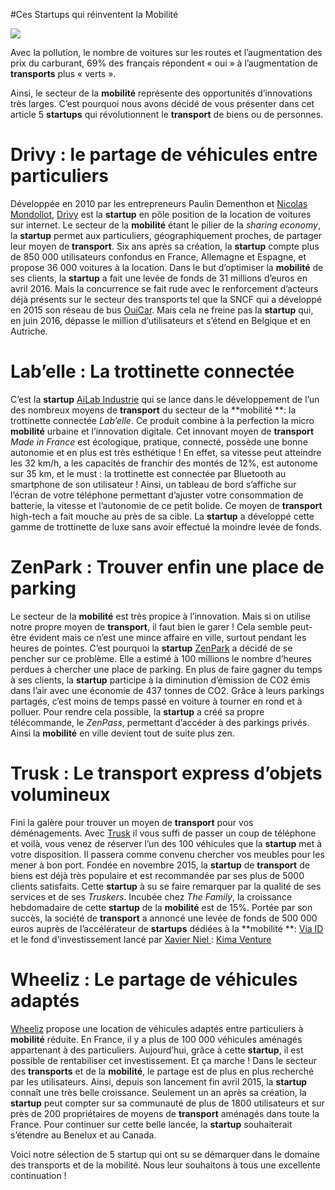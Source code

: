 #Ces Startups qui réinventent la Mobilité

![](media/image1.jpg)

Avec la pollution, le nombre de voitures sur les routes et
l’augmentation des prix du carburant, 69% des français répondent « oui »
à l’augmentation de **transports** plus « verts ».

Ainsi, le secteur de la **mobilité** représente des opportunités
d’innovations très larges. C’est pourquoi nous avons décidé de vous
présenter dans cet article 5 **startups** qui révolutionnent le
**transport** de biens ou de personnes.

Drivy : le partage de véhicules entre particuliers
==================================================

Développée en 2010 par les entrepreneurs Paulin Dementhon et [Nicolas
Mondollot](https://www.linkedin.com/in/nmondollot),
[Drivy](https://www.drivy.com/) est la **startup** en pôle position de
la location de voitures sur internet. Le secteur de la **mobilité**
étant le pilier de la *sharing economy*, la **startup** permet aux
particuliers, géographiquement proches, de partager leur moyen de
**transport**. Six ans après sa création, la **startup** compte plus de
850 000 utilisateurs confondus en France, Allemagne et Espagne, et
propose 36 000 voitures à la location. Dans le but d’optimiser la
**mobilité** de ses clients, la **startup** a fait une levée de fonds de
31 millions d’euros en avril 2016. Mais la concurrence se fait rude avec
le renforcement d’acteurs déjà présents sur le secteur des transports
tel que la SNCF qui a développé en 2015 son réseau de bus
[OuiCar](http://www.ouicar.fr/?t=193727&gclid=Cj0KEQjwxLC9BRDb1dP8o7Op68IBEiQAwWggQOVWyUPx53Tdefnl4fb3Ys4iTTh4IblGnBYxTdzqrtsaAt9_8P8HAQ).
Mais cela ne freine pas la **startup** qui, en juin 2016, dépasse le
million d’utilisateurs et s’étend en Belgique et en Autriche.

Lab’elle : La trottinette connectée
===================================

C’est la **startup** [AiLab
Industrie](https://www.labelletrottinette.com/) qui se lance dans le
développement de l’un des nombreux moyens de **transport** du secteur de
la **mobilité **: la trottinette connectée *Lab’elle*. Ce produit
combine à la perfection la micro **mobilité** urbaine et l’innovation
digitale. Cet innovant moyen de **transport** *Made in France* est
écologique, pratique, connecté, possède une bonne autonomie et en plus
est très esthétique ! En effet, sa vitesse peut atteindre les 32 km/h, a
les capacités de franchir des montés de 12%, est autonome sur 35 km, et
le must : la trottinette est connectée par Bluetooth au smartphone de
son utilisateur ! Ainsi, un tableau de bord s’affiche sur l’écran de
votre téléphone permettant d’ajuster votre consommation de batterie, la
vitesse et l’autonomie de ce petit bolide. Ce moyen de **transport**
high-tech a fait mouche au près de sa cible. La **startup** a développé
cette gamme de trottinette de luxe sans avoir effectué la moindre levée
de fonds.

ZenPark : Trouver enfin une place de parking
============================================

Le secteur de la **mobilité** est très propice à l’innovation. Mais si
on utilise notre propre moyen de **transport**, il faut bien le garer !
Cela semble peut-être évident mais ce n’est une mince affaire en ville,
surtout pendant les heures de pointes. C’est pourquoi la **startup**
[ZenPark](http://zenpark.com/) a décidé de se pencher sur ce problème.
Elle a estimé à 100 millions le nombre d’heures perdues à chercher une
place de parking. En plus de faire gagner du temps à ses clients, la
**startup** participe à la diminution d’émission de CO2 émis dans l’air
avec une économie de 437 tonnes de CO2. Grâce à leurs parkings partagés,
c’est moins de temps passé en voiture à tourner en rond et à polluer.
Pour rendre cela possible, la **startup** a créé sa propre télécommande,
le *ZenPass*, permettant d’accéder à des parkings privés. Ainsi la
**mobilité** en ville devient tout de suite plus zen.

Trusk : Le transport express d’objets volumineux
================================================

Fini la galère pour trouver un moyen de **transport** pour vos
déménagements. Avec [Trusk](https://www.trusk.com/) il vous suffi de
passer un coup de téléphone et voilà, vous venez de réserver l’un des
100 véhicules que la **startup** met à votre disposition. Il passera
comme convenu chercher vos meubles pour les mener à bon port. Fondée en
novembre 2015, la **startup** de **transport** de biens est déjà très
populaire et est recommandée par ses plus de 5000 clients satisfaits.
Cette **startup** à su se faire remarquer par la qualité de ses services
et de ses *Truskers*. Incubée chez *The Family*, la croissance
hebdomadaire de cette **startup** de la **mobilité** est de 15%. Portée
par son succès, la société de **transport** a annoncé une levée de fonds
de 500 000 euros auprès de l’accélérateur de **startups** dédiées à la
**mobilité **: [Via ID](http://www.via-id.com/) et le fond
d’investissement lancé par [Xavier
Niel ](https://fr.wikipedia.org/wiki/Xavier_Niel): [Kima
Venture](http://www.kimaventures.com/)

Wheeliz : Le partage de véhicules adaptés
=========================================

[Wheeliz](https://www.wheeliz.com/fr) propose une location de véhicules
adaptés entre particuliers à **mobilité** réduite. En France, il y a
plus de 100 000 véhicules aménagés appartenant à des particuliers.
Aujourd’hui, grâce à cette **startup**, il est possible de rentabiliser
cet investissement. Et ça marche ! Dans le secteur des **transports** et
de la **mobilité**, le partage est de plus en plus recherché par les
utilisateurs. Ainsi, depuis son lancement fin avril 2015, la **startup**
connaît une très belle croissance. Seulement un an après sa création, la
**startup** peut compter sur sa communauté de plus de 1800 utilisateurs
et sur près de 200 propriétaires de moyens de **transport** aménagés
dans toute la France. Pour continuer sur cette belle lancée, la
**startup** souhaiterait s’étendre au Benelux et au Canada.

Voici notre sélection de 5 startup qui ont su se démarquer dans le
domaine des transports et de la mobilité. Nous leur souhaitons à tous
une excellente continuation !
